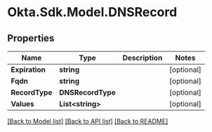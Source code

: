 # Okta.Sdk.Model.DNSRecord
## Properties

Name | Type | Description | Notes
------------ | ------------- | ------------- | -------------
**Expiration** | **string** |  | [optional] 
**Fqdn** | **string** |  | [optional] 
**RecordType** | **DNSRecordType** |  | [optional] 
**Values** | **List&lt;string&gt;** |  | [optional] 

[[Back to Model list]](../README.md#documentation-for-models) [[Back to API list]](../README.md#documentation-for-api-endpoints) [[Back to README]](../README.md)

